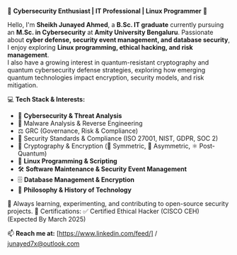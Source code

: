 🚀 **Cybersecurity Enthusiast | IT Professional | Linux Programmer** 🔐  

Hello, I'm **Sheikh Junayed Ahmed**, a **B.Sc. IT graduate** currently pursuing an **M.Sc. in Cybersecurity** at **Amity University Bengaluru**. Passionate about **cyber defense, security event management, and database security**, I enjoy exploring **Linux programming, ethical hacking, and risk management**.  
I also have a growing interest in quantum-resistant cryptography and quantum cybersecurity defense strategies, exploring how emerging quantum technologies impact encryption, security models, and risk mitigation.

💻 **Tech Stack & Interests:**  
- 🔹 **Cybersecurity & Threat Analysis**
- 🦠 Malware Analysis & Reverse Engineering
- ⚖️ GRC (Governance, Risk & Compliance)
- 📜 Security Standards & Compliance (ISO 27001, NIST, GDPR, SOC 2)
- 🔐 Cryptography & Encryption (🔑 Symmetric, 🔏 Asymmetric, ⚛️ Post-Quantum)
- 🐧 **Linux Programming & Scripting**  
- 🛠️ **Software Maintenance & Security Event Management**  
- 🗄️ **Database Management & Encryption**
- 📜 **Philosophy & History of Technology**  

📌 Always learning, experimenting, and contributing to open-source security projects.
📜 Certifications:
✅ Certified Ethical Hacker (CISCO CEH) (Expected By March 2025)

📫 **Reach me at:** [https://www.linkedin.com/feed/] / junayed7x@outlook.com

